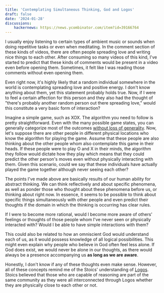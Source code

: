 ```yaml
---
title: 'Contemplating Simultaneous Thinking, God and Logos'
draft: false
date: '2024-01-28'
discussions:
    hackernews: https://news.ycombinator.com/item?id=39166764
---
```


I usually enjoy listening to certain types of ambient music or sounds when
doing repetitive tasks or even when meditating. In the comment section of these
kinds of videos, there are often people spreading love and writing nice things
to each other. After consuming so many videos of this kind, I've started to
predict that these kinds of comments would be present in a video even before
opening them. Sometimes, it felt like I was reading those comments without even
opening them.

Even right now, it's highly likely that a random individual somewhere in the
world is contemplating spreading love and positive energy. I don't know
anything about them, yet this statement probably holds true. Now, if I were to
feel a certain affection for this person and they also had the thought of
"there's probably another random person out there spreading love," would this
constitute a very basic form of interaction?

Imagine a simple game, such as XOX. The algorithm you need to follow is pretty
straightforward. Even with the many possible game states, you can generally
categorize most of the outcomes [without loss of
generality](https://en.wikipedia.org/wiki/Without_loss_of_generality). Now,
let's suppose there are other people in different physical locations who know
the algorithm for playing the game. Assume that these people are also thinking
about the other people whom also contemplate this game in their heads. If these
people were to play O and X in their minds, the algorithm they follow would
dictate how they play which means that they could predict the other person's
moves even without physically interacting with them. Given this scenario, could
we say that these individuals have actually played the game together although
never seeing each other?

The points I've made above are basically results of our human ability for
abstract thinking. We can think reflectively and about specific phenomena, as
well as ponder those who thought about these phenomena before us, or thinking
about right now. In essence, it seems to be possible to think about specific
things simultaneously with other people and even predict their thoughts if the
domain in which the thinking is occurring has clear rules.

If I were to become more rational, would I become more aware of others'
feelings or thoughts of those people whom I've never seen or physically
interacted with? Would I be able to have simple interactions with them?

This could also be related to how an omniscient God would understand each of
us, as it would possess knowledge of all logical possibilities. This might even
explain why people who believe in God often feel less alone. If God does exist,
we would never be alone in our thoughts, as there would always be a presence
accompanying us **as long as we are aware**.

Honestly, I don't know if any of these thoughts even make sense. However, all
of these concepts remind me of the Stoics' understanding of
[Logos](https://en.wikipedia.org/wiki/Logos). Stoics believed that those who
are capable of reasoning are part of the same community as they were all
interconnected through Logos whether they are physically close to each other or
not.
